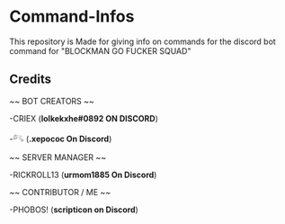 # Command-Infos
This repository is Made for giving info on commands for the discord bot command for "BLOCKMAN GO FUCKER SQUAD"

## Credits

~~ BOT CREATORS ~~

-CRIEX (**lolkekxhe#0892 ON DISCORD**)

-𓀐    (**.xepococ On Discord**)

~~ SERVER MANAGER ~~

-RICKROLL13  (**urmom1885 On Discord**)

~~ CONTRIBUTOR / ME ~~

-PHOBOS! (**scripticon on Discord**)
